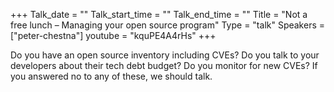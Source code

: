 +++
Talk_date = ""
Talk_start_time = ""
Talk_end_time = ""
Title = "Not a free lunch – Managing your open source program"
Type = "talk"
Speakers = ["peter-chestna"]
youtube = "kquPE4A4rHs"
+++

Do you have an open source inventory including CVEs? Do you talk to your developers about their tech debt budget? Do you monitor for new CVEs? If you answered no to any of these, we should talk.
